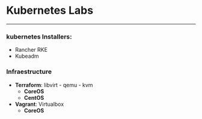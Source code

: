 # Kubernetes Labs

* * *

### kubernetes Installers:

-   Rancher RKE
-   Kubeadm

### Infraestructure

-   **Terraform**: libvirt - qemu - kvm
    -   **CoreOS**
    -   **CentOS**
-   **Vagrant**: Virtualbox
    -   **CoreOS**
